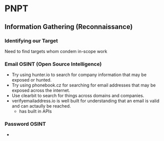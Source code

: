 # PNPT

## Information Gathering (Reconnaissance)

### Identifying our Target

Need to find targets whom condem in-scope work

### Email OSINT (Open Source Intelligence)

- Try using hunter.io to search for company information that may be exposed or hunted.
- Try using phonebook.cz for searching for email addresses that may be exposed across the internet.
- Use clearbit to search for things across domains and companies.
- verifyemailaddress.io is well built for understanding that an email is valid and can actaully be reached.
  - has built in APIs
  
### Password OSINT

- 
